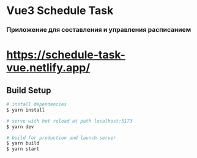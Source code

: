 # Vue3 Schedule Task

### Приложение для составления и управления расписанием 
# https://schedule-task-vue.netlify.app/



## Build Setup
```bash
# install dependencies
$ yarn install

# serve with hot reload at path localhost:5173
$ yarn dev

# build for production and launch server
$ yarn build
$ yarn start
